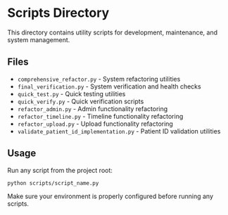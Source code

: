 # Scripts Directory

This directory contains utility scripts for development, maintenance, and system management.

## Files

- `comprehensive_refactor.py` - System refactoring utilities
- `final_verification.py` - System verification and health checks
- `quick_test.py` - Quick testing utilities
- `quick_verify.py` - Quick verification scripts
- `refactor_admin.py` - Admin functionality refactoring
- `refactor_timeline.py` - Timeline functionality refactoring
- `refactor_upload.py` - Upload functionality refactoring
- `validate_patient_id_implementation.py` - Patient ID validation utilities

## Usage

Run any script from the project root:

```bash
python scripts/script_name.py
```

Make sure your environment is properly configured before running any scripts.
